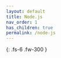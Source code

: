 ```yaml
---
layout: default
title: Node.js
nav_order: 1
has_children: true
permalink: /node-js
---
```


{: .fs-6 .fw-300 }
